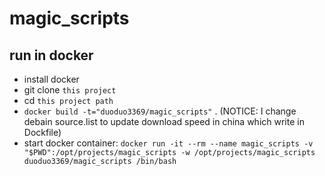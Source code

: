 magic_scripts
===

run in docker
---
* install docker
* git clone `this project`
* cd `this project path`
* `docker build -t="duoduo3369/magic_scripts"` . (NOTICE: I change debain source.list to update download speed in china which write in Dockfile)
* start docker container: `docker run -it --rm --name magic_scripts -v "$PWD":/opt/projects/magic_scripts -w /opt/projects/magic_scripts duoduo3369/magic_scripts /bin/bash`
